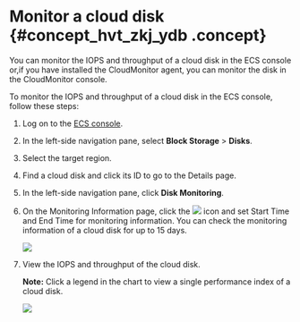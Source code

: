 # Monitor a cloud disk {#concept_hvt_zkj_ydb .concept}

You can monitor the IOPS and throughput of a cloud disk in the ECS console or,if you have installed the CloudMonitor agent, you can monitor the disk in the CloudMonitor console.

To monitor the IOPS and throughput of a cloud disk in the ECS console, follow these steps:

1.  Log on to the [ECS console](https://partners-intl.console.aliyun.com/#/ecs).
2.  In the left-side navigation pane, select **Block Storage** \> **Disks**.
3.  Select the target region.
4.  Find a cloud disk and click its ID to go to the Details page.
5.  In the left-side navigation pane, click **Disk Monitoring**.
6.  On the Monitoring Information page, click the ![](http://static-aliyun-doc.oss-cn-hangzhou.aliyuncs.com/assets/img/9684/15432255955521_en-US.png) icon and set Start Time and End Time for monitoring information. You can check the monitoring information of a cloud disk for up to 15 days.

    ![](http://static-aliyun-doc.oss-cn-hangzhou.aliyuncs.com/assets/img/9684/15432255955519_en-US.png)

7.  View the IOPS and throughput of the cloud disk.

    **Note:** Click a legend in the chart to view a single performance index of a cloud disk.

    ![](http://static-aliyun-doc.oss-cn-hangzhou.aliyuncs.com/assets/img/9684/15432255965520_en-US.png)


